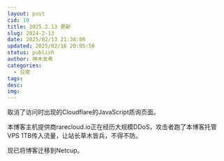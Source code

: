 ```yaml
---
layout: post
cid: 10
title: 2025.2.13 更新
slug: 2024-2-13
date: 2025/02/13 21:34:00
updated: 2025/02/16 20:05:56
status: publish
author: 神木友希
categories: 
  - 日常
tags: 
desc: 
img: 
---
```



取消了访问时出现的Cloudflare的JavaScript质询页面。

本博客主机提供商rarecloud.io正在经历大规模DDoS，攻击者跑了本博客托管VPS 1TB传入流量，让站长草木皆兵，不得不防。

现已将博客迁移到Netcup。